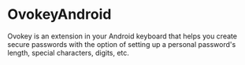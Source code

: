 # OvokeyAndroid
Ovokey is an extension in your Android keyboard that helps you create secure passwords with the option of setting up a personal password's length, special characters, digits, etc.
